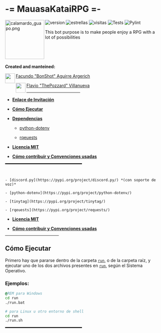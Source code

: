 # -= MauasaKataiRPG =-
<img alt="calamardo_guapo.png" align="left" src="https://lh3.googleusercontent.com/0jADcol_3otaKeDnnVsn_iU-HhArXc8DzS7wY9Sc97yH1BhuVtTqmbxbWP6diVwAsg=s180" height=128 width=128 />

![version](https://img.shields.io/badge/version-0.2.0-brightgreen)
![estrellas](https://img.shields.io/github/stars/bonshot/MauasaKataiRPG?label=Estrellas&style=social)
![visitas](https://img.shields.io/github/watchers/bonshot/MauasaKataiRPG?label=Visitas&style=social)
![Tests](https://github.com/bonshot/MauasaKataiRPG/actions/workflows/tests.yml/badge.svg)
![Pylint](https://github.com/bonshot/MauasaKataiRPG/actions/workflows/pylint.yml/badge.svg)

This bot purpose is to make people enjoy a RPG with a lot of possibilities

<br/>
<br/>
<br/>

**Created and manteined:**

<p align="left">
<img align="left" src="https://github.com/bonshot.png" height=32 width=32 />

[Facundo "BonShot" Aguirre Argerich](https://github.com/bonshot)
</p>

<p align="left">
<img align="left" src="https://github.com/Villanueva-Flavio.png" height=32 width=32 />

[Flavio "ThePozzard" Villanueva](https://github.com/Villanueva-Flavio)
</p>

<hr style="height:1px; width:35%" />

* **[Enlace de Invitación]()**

* **[Cómo Ejecutar](#cómo-ejecutar)**

* **[Dependencias](requirements.txt)**

    - [python-dotenv](https://pypi.org/project/python-dotenv/)

    - [rqeuests](https://pypi.org/project/requests/)

* **[Licencia MIT](LICENSE)**

* **[Cómo contribuir y Convenciones usadas](CONTRIBUTING.MD)**

<hr style="height:3px; width:50%" />
<br/>

    - [discord.py](https://pypi.org/project/discord.py/) *(con soporte de voz)*

    - [python-dotenv](https://pypi.org/project/python-dotenv/)

    - [tinytag](https://pypi.org/project/tinytag/)

    - [rqeuests](https://pypi.org/project/requests/)

* **[Licencia MIT](LICENSE)**

* **[Cómo contribuir y Convenciones usadas](CONTRIBUTING.MD)**

<hr style="height:1px; width:35%" />

## Cómo Ejecutar

Primero hay que pararse dentro de la carpeta [`run`](run), o de la carpeta raíz, y ejecutar uno de los dos
archivos presentes en [`run`](run), según el Sistema Operativo.

### **Ejemplos:**
```bat
@REM para Windows
cd run
./run.bat
```
```sh
# para Linux u otro entorno de shell
cd run
./run.sh
```

<hr style="height:3px; width:50%" />
<br/>
